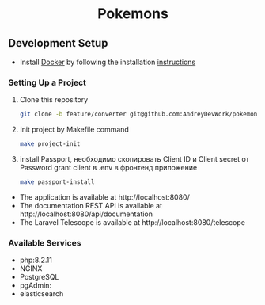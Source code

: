 <h1 align="center">Pokemons</h1>

## Development Setup

-   Install [Docker](https://www.docker.com/) by following the installation [instructions](https://www.docker.com/get-started/)

### Setting Up a Project

1. Clone this repository

    ```bash
    git clone -b feature/converter git@github.com:AndreyDevWork/pokemons-backend.git
    ```

2. Init project by Makefile command

    ```bash
    make project-init
    ```

3. install Passport, необходимо скопировать Client ID и Client secret от Password grant client в .env в фронтенд приложение

    ```bash
    make passport-install
    ```

-   The application is available at http://localhost:8080/
-   The documentation REST API is available at http://localhost:8080/api/documentation
-   The Laravel Telescope is available at http://localhost:8080/telescope

### Available Services

-   php:8.2.11
-   NGINX
-   PostgreSQL
-   pgAdmin:
-   elasticsearch
